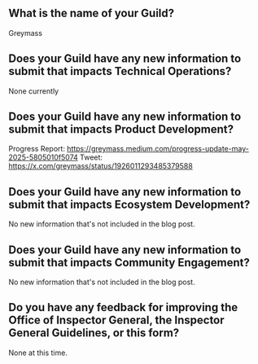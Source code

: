 ## What is the name of your Guild?

Greymass

## Does your Guild have any new information to submit that impacts Technical Operations?

None currently

## Does your Guild have any new information to submit that impacts Product Development?

Progress Report: https://greymass.medium.com/progress-update-may-2025-5805010f5074
Tweet: https://x.com/greymass/status/1926011293485379588

## Does your Guild have any new information to submit that impacts Ecosystem Development?

No new information that's not included in the blog post.

## Does your Guild have any new information to submit that impacts Community Engagement?

No new information that's not included in the blog post.

## Do you have any feedback for improving the Office of Inspector General, the Inspector General Guidelines, or this form?

None at this time.